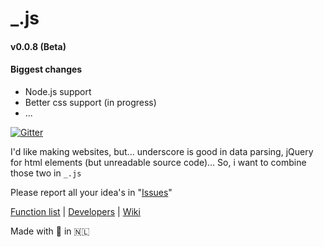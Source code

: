 # _.js
#### v0.0.8 (Beta)

#### Biggest changes

- Node.js support
- Better css support (in progress)
- ...

[![Gitter](https://badges.gitter.im/Join%20Chat.svg)](https://gitter.im/wdg/_.js?utm_source=badge&utm_medium=badge&utm_campaign=pr-badge&utm_content=body_badge)

I'd like making websites, but... underscore is good in data parsing, jQuery for html elements (but unreadable source code)...
So, i want to combine those two in `_.js`

Please report all your idea's in "[Issues](https://github.com/wdg/_.js/issues)"

[Function list](https://github.com/wdg/_.js/wiki/Function%20List) | [Developers](https://github.com/wdg/_.js/wiki/Developers) | [Wiki](https://github.com/wdg/_.js/wiki)

Made with 💙 in 🇳🇱